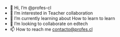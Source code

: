 - 👋 Hi, I’m @profes-cl
- 👀 I’m interested in Teacher collaboration
- 🌱 I’m currently learning about How to learn to learn
- 💞️ I’m looking to collaborate on edtech
- 📫 How to reach me contacto@profes.cl

<!---
profes-cl/profes-cl is a ✨ special ✨ repository because its `README.md` (this file) appears on your GitHub profile.
You can click the Preview link to take a look at your changes.
--->

